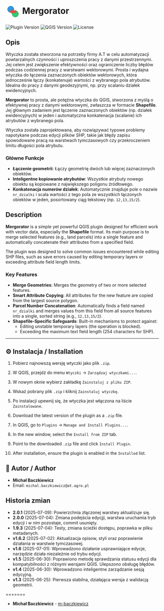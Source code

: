 # <img src="icon.png" width="48" align="center"> Mergorator

![Plugin Version](https://img.shields.io/badge/Wersja-2.0.0-blue)
![QGIS Version](https://img.shields.io/badge/QGIS-3.16%2B-green)
![License](https://img.shields.io/badge/Licencja-MIT-lightgrey)

## Opis
Wtyczka została stworzona na potrzeby firmy A.T w celu automatyzacji powtarzalnych czynności i uproszczenia pracy z danymi przestrzennymi. Jej celem jest zwiększenie efektywności oraz ograniczenie liczby błędów podczas codziennej pracy z warstwami wektorowymi.
Prosta i wydajna wtyczka do łączenia zaznaczonych obiektów wektorowych, która jednocześnie łączy (konkatenuje) wartości z wybranego pola atrybutów. Idealna do pracy z danymi geodezyjnymi, np. przy scalaniu działek ewidencyjnych.

**Mergorator** to prosta, ale potężna wtyczka do QGIS, stworzona z myślą o efektywnej pracy z danymi wektorowymi, zwłaszcza w formacie **Shapefile**. Jej głównym zadaniem jest łączenie zaznaczonych obiektów (np. działek ewidencyjnych) w jeden i automatyczna konkatenacja (scalanie) ich atrybutów z wybranego pola.

Wtyczka została zaprojektowana, aby rozwiązywać typowe problemy napotykane podczas edycji plików SHP, takie jak błędy zapisu spowodowane pracą na warstwach tymczasowych czy przekroczeniem limitu długości pola atrybutu.

### Główne Funkcje

*   **Łączenie geometrii**: Łączy geometrię dwóch lub więcej zaznaczonych obiektów.
*   **Inteligentne kopiowanie atrybutów**: Wszystkie atrybuty nowego obiektu są kopiowane z największego poligonu źródłowego.
*   **Konkatenacja numerów działek**: Automatycznie znajduje pole o nazwie `nr_dzialki` i scala wartości z tego pola ze wszystkich łączonych obiektów w jeden, posortowany ciąg tekstowy (np. `12,13,15/2`).

## Description

**Mergorator** is a simple yet powerful QGIS plugin designed for efficient work with vector data, especially the **Shapefile** format. Its main purpose is to merge selected features (e.g., land parcels) into a single feature and automatically concatenate their attributes from a specified field.

The plugin was designed to solve common issues encountered while editing SHP files, such as save errors caused by editing temporary layers or exceeding attribute field length limits.

### Key Features

*   **Merge Geometries**: Merges the geometry of two or more selected features.
*   **Smart Attribute Copying**: All attributes for the new feature are copied from the largest source polygon.
*   **Parcel Number Concatenation**: Automatically finds a field named `nr_dzialki` and merges values from this field from all source features into a single, sorted string (e.g., `12,13,15/2`).
*   **Shapefile-Specific Safeguards**: Built-in mechanisms to protect against:
    *   Editing unstable temporary layers (the operation is blocked).
    *   Exceeding the maximum text field length (254 characters for SHP).

---

## ⚙️ Instalacja / Installation

1.  Pobierz najnowszą wersję wtyczki jako plik `.zip`.
2.  W QGIS, przejdź do menu `Wtyczki` -> `Zarządzaj wtyczkami...`.
3.  W nowym oknie wybierz zakładkę `Zainstaluj z pliku ZIP`.
4.  Wskaż pobrany plik `.zip` i kliknij `Zainstaluj wtyczkę`.
5.  Po instalacji upewnij się, że wtyczka jest włączona na liście `Zainstalowane`.

1.  Download the latest version of the plugin as a `.zip` file.
2.  In QGIS, go to `Plugins` -> `Manage and Install Plugins...`.
3.  In the new window, select the `Install from ZIP` tab.
4.  Point to the downloaded `.zip` file and click `Install Plugin`.
5.  After installation, ensure the plugin is enabled in the `Installed` list.


## 👤 Autor / Author

*   **Michał Baczkiewicz**
*   Email: `michal.baczkiewicz@at.agro.pl`

## Historia zmian
*   **2.0.1** (2025-07-09): Powierzchnia złączonej warstwy aktualizuje się.
*   **2.0.0** (2025-07-04): Zmiana podejścia edycjji, warstwa uruchamia tryb edycji i w nim pozostaje, commit usunięty.
*   **1.9.3** (2025-07-04): Testy, zmiana ścieżki dostępu, poprawka w pliku metadanych.
*   **v1.6.2** (2025-07-02): Aktualizacja opisow, styli oraz poprawienie działania w warstwie tymczasowej.
*   **v1.6** (2025-07-01): Wprowadzono działanie usprawniające edycje, narzędzie działa niezależnie od trybu edycji.
*   **v1.5** (2025-06-30): Poprawiono metodę sprawdzania statusu edycji dla kompatybilności z różnymi wersjami QGIS. Ulepszono obsługę błędów.
*   **v1.4** (2025-06-30): Wprowadzono inteligentne zarządzanie sesją edycyjną.
*   **v1.3** (2025-06-25): Pierwsza stabilna, działająca wersja z walidacją geometrii.

=======
*   **Michał Baczkiewicz** - [m-baczkiewicz](https://m-baczkiewicz.github.io/Portfolio/index.html)


